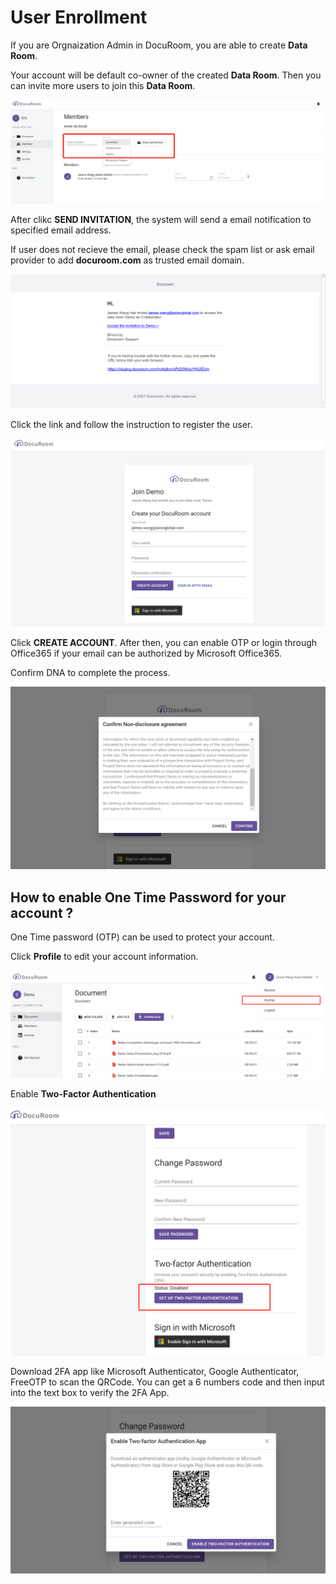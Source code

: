 # User Enrollment

If you are Orgnaization Admin in DocuRoom, you are able to create **Data Room**.

Your account will be default co-owner of the created **Data Room**. Then you can invite more users to join this **Data Room**.

![](.gitbook/assets/image%20%2818%29.png)

After clikc **SEND INVITATION**, the system will send a email notification to specified email address.

If user does not recieve the email, please check the spam list or ask email provider to add **docuroom.com** as trusted email domain.

![](.gitbook/assets/image%20%285%29.png)

Click the link and follow the instruction to register the user.

![](.gitbook/assets/image%20%281%29.png)

Click **CREATE ACCOUNT**. After then, you can enable OTP or login through Office365 if your email can be authorized by Microsoft Office365.

Confirm DNA to complete the process.

![](.gitbook/assets/image%20%283%29.png)

## How to enable One Time Password for your account ?

One Time password \(OTP\) can be used to protect your account.

Click **Profile** to edit your account information.

![](.gitbook/assets/image%20%2817%29.png)

Enable **Two-Factor Authentication**

![](.gitbook/assets/image%20%282%29.png)

Download 2FA app like Microsoft Authenticator, Google Authenticator, FreeOTP to scan the QRCode. You can get a 6 numbers code and then input into the text box to verify the 2FA App.

![](.gitbook/assets/image%20%2816%29.png)


